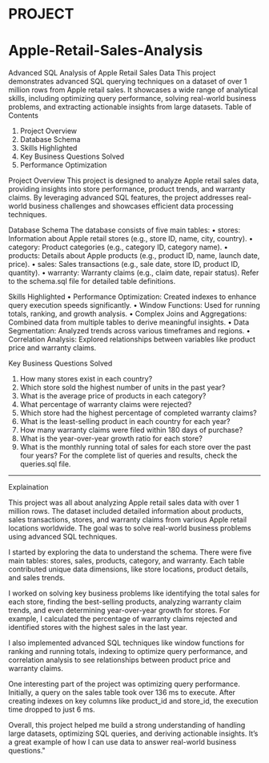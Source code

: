 # PROJECT
# __Apple-Retail-Sales-Analysis__

Advanced SQL Analysis of Apple Retail Sales Data
This project demonstrates advanced SQL querying techniques on a dataset of over 1 million rows from Apple retail sales.
It showcases a wide range of analytical skills, including optimizing query performance, solving real-world business 
problems, and extracting actionable insights from large datasets.
Table of Contents
1.	Project Overview
2.	Database Schema
3.	Skills Highlighted
4.	Key Business Questions Solved
5.	Performance Optimization

   Project Overview
This project is designed to analyze Apple retail sales data, providing insights into store performance, product trends, 
and warranty claims. By leveraging advanced SQL features, the project addresses real-world business challenges and 
showcases efficient data processing techniques.

Database Schema
The database consists of five main tables:
•	stores: Information about Apple retail stores (e.g., store ID, name, city, country).
•	category: Product categories (e.g., category ID, category name).
•	products: Details about Apple products (e.g., product ID, name, launch date, price).
•	sales: Sales transactions (e.g., sale date, store ID, product ID, quantity).
•	warranty: Warranty claims (e.g., claim date, repair status).
Refer to the schema.sql file for detailed table definitions.

Skills Highlighted
•	Performance Optimization: Created indexes to enhance query execution speeds significantly.
•	Window Functions: Used for running totals, ranking, and growth analysis.
•	Complex Joins and Aggregations: Combined data from multiple tables to derive meaningful insights.
•	Data Segmentation: Analyzed trends across various timeframes and regions.
•	Correlation Analysis: Explored relationships between variables like product price and warranty claims.

Key Business Questions Solved
1.	How many stores exist in each country?
2.	Which store sold the highest number of units in the past year?
3.	What is the average price of products in each category?
4.	What percentage of warranty claims were rejected?
5.	Which store had the highest percentage of completed warranty claims?
6.	What is the least-selling product in each country for each year?
7.	How many warranty claims were filed within 180 days of purchase?
8.	What is the year-over-year growth ratio for each store?
9.	What is the monthly running total of sales for each store over the past four years?
For the complete list of queries and results, check the queries.sql file.
________________________________________

Explaination

This project was all about analyzing Apple retail sales data with over 1 million rows.
The dataset included detailed information about products, sales transactions, stores, and
warranty claims from various Apple retail locations worldwide. The goal was to solve real-world
business problems using advanced SQL techniques.

I started by exploring the data to understand the schema. There were five main tables: stores,
sales, products, category, and warranty. Each table contributed unique data dimensions, like
store locations, product details, and sales trends.

I worked on solving key business problems like identifying the total sales for each store, finding
the best-selling products, analyzing warranty claim trends, and even determining year-over-year growth
for stores. For example, I calculated the percentage of warranty claims rejected and identified stores
with the highest sales in the last year.

I also implemented advanced SQL techniques like window functions for ranking and running totals, indexing
to optimize query performance, and correlation analysis to see relationships between product price and warranty claims.

One interesting part of the project was optimizing query performance. Initially, a query on the sales table
took over 136 ms to execute. After creating indexes on key columns like product_id and store_id, the execution time dropped to just 6 ms.

Overall, this project helped me build a strong understanding of handling large datasets, optimizing SQL queries, 
and deriving actionable insights. It’s a great example of how I can use data to answer real-world business questions."
